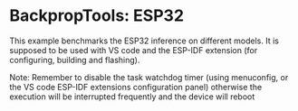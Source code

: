 # BackpropTools: ESP32

This example benchmarks the ESP32 inference on different models. It is supposed to be used with VS code and the ESP-IDF extension (for configuring, building and flashing).

Note: Remember to disable the task watchdog timer (using menuconfig, or the VS code ESP-IDF extensions configuration panel) otherwise the execution will be interrupted frequently and the device will reboot
